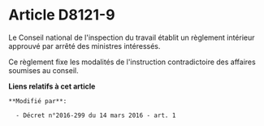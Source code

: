 # Article D8121-9

Le Conseil national de l'inspection du travail établit un règlement intérieur approuvé par arrêté des ministres intéressés.

Ce règlement fixe les modalités de l'instruction contradictoire des affaires soumises au conseil.

**Liens relatifs à cet article**

	**Modifié par**:

	  - Décret n°2016-299 du 14 mars 2016 - art. 1

